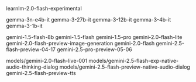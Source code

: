 learnlm-2.0-flash-experimental

gemma-3n-e4b-it
gemma-3-27b-it
gemma-3-12b-it
gemma-3-4b-it
gemma-3-1b-it

gemini-1.5-flash-8b
gemini-1.5-flash
gemini-1.5-pro
gemini-2.0-flash-lite
gemini-2.0-flash-preview-image-generation
gemini-2.0-flash
gemini-2.5-flash-preview-04-17
gemini-2.5-pro-preview-05-06

models/gemini-2.0-flash-live-001
models/gemini-2.5-flash-exp-native-audio-thinking-dialog
models/gemini-2.5-flash-preview-native-audio-dialog
gemini-2.5-flash-preview-tts
